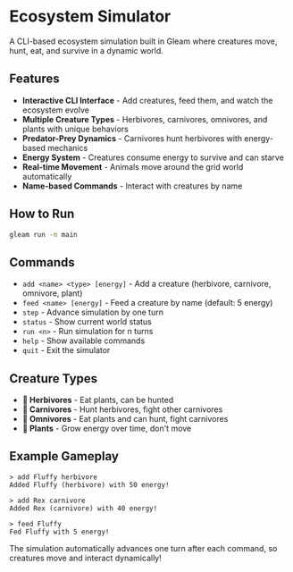 # Ecosystem Simulator

A CLI-based ecosystem simulation built in Gleam where creatures move, hunt, eat, and survive in a dynamic world.

## Features

- **Interactive CLI Interface** - Add creatures, feed them, and watch the ecosystem evolve
- **Multiple Creature Types** - Herbivores, carnivores, omnivores, and plants with unique behaviors
- **Predator-Prey Dynamics** - Carnivores hunt herbivores with energy-based mechanics
- **Energy System** - Creatures consume energy to survive and can starve
- **Real-time Movement** - Animals move around the grid world automatically
- **Name-based Commands** - Interact with creatures by name

## How to Run

```sh
gleam run -m main
```

## Commands

- `add <name> <type> [energy]` - Add a creature (herbivore, carnivore, omnivore, plant)
- `feed <name> [energy]` - Feed a creature by name (default: 5 energy)
- `step` - Advance simulation by one turn
- `status` - Show current world status
- `run <n>` - Run simulation for n turns
- `help` - Show available commands
- `quit` - Exit the simulator

## Creature Types

- **🐰 Herbivores** - Eat plants, can be hunted
- **🐺 Carnivores** - Hunt herbivores, fight other carnivores
- **🐻 Omnivores** - Eat plants and can hunt, fight carnivores
- **🌱 Plants** - Grow energy over time, don't move

## Example Gameplay

```
> add Fluffy herbivore
Added Fluffy (herbivore) with 50 energy!

> add Rex carnivore  
Added Rex (carnivore) with 40 energy!

> feed Fluffy
Fed Fluffy with 5 energy!
```

The simulation automatically advances one turn after each command, so creatures move and interact dynamically!
